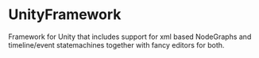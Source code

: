 # UnityFramework
Framework for Unity that includes support for xml based NodeGraphs and timeline/event statemachines together with fancy editors for both.
